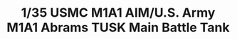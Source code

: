 ---
title: "1/35 USMC M1A1 AIM/U.S. Army M1A1 Abrams TUSK Main Battle Tank"
price: 7850.0
desc: ""
img_path: "/assets/img/MM TS-032.jpg"
brand: AK
available: true
special_offer: false
new: false
soon: false
cat: "Plasticne-Makete"
subcat: "PM-MENG"
subsubcat: ""
sifra: "MM TS-032"
---